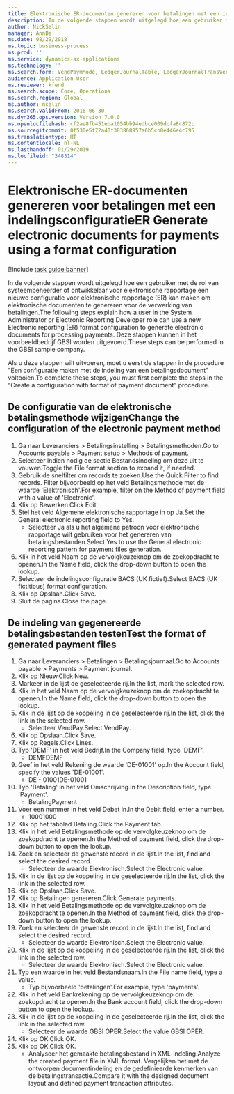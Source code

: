 ```yaml
---
title: Elektronische ER-documenten genereren voor betalingen met een indelingsconfiguratie
description: In de volgende stappen wordt uitgelegd hoe een gebruiker met de rol van systeembeheerder of ontwikkelaar voor elektronische rapportage een nieuwe configuratie voor elektronische rapportage (ER) kan maken om elektronische documenten te genereren voor de verwerking van betalingen.
author: NickSelin
manager: AnnBe
ms.date: 08/29/2018
ms.topic: business-process
ms.prod: ''
ms.service: dynamics-ax-applications
ms.technology: ''
ms.search.form: VendPaymMode, LedgerJournalTable, LedgerJournalTransVendPaym, BankAccountTableLookUp
audience: Application User
ms.reviewer: kfend
ms.search.scope: Core, Operations
ms.search.region: Global
ms.author: nselin
ms.search.validFrom: 2016-06-30
ms.dyn365.ops.version: Version 7.0.0
ms.openlocfilehash: cf2ae8fb451eba1054bb94edbce009dcfa8c872c
ms.sourcegitcommit: 0f530e5f72a40f383868957a6b5cb0e446e4c795
ms.translationtype: HT
ms.contentlocale: nl-NL
ms.lasthandoff: 01/29/2019
ms.locfileid: "348314"
---
```

# <a name="er-generate-electronic-documents-for-payments-using-a-format-configuration"></a><span data-ttu-id="8394b-103">Elektronische ER-documenten genereren voor betalingen met een indelingsconfiguratie</span><span class="sxs-lookup"><span data-stu-id="8394b-103">ER Generate electronic documents for payments using a format configuration</span></span>

[!include [task guide banner](../../includes/task-guide-banner.md)]

<span data-ttu-id="8394b-104">In de volgende stappen wordt uitgelegd hoe een gebruiker met de rol van systeembeheerder of ontwikkelaar voor elektronische rapportage een nieuwe configuratie voor elektronische rapportage (ER) kan maken om elektronische documenten te genereren voor de verwerking van betalingen.</span><span class="sxs-lookup"><span data-stu-id="8394b-104">The following steps explain how a user in the System Administrator or Electronic Reporting Developer role can use a new Electronic reporting (ER) format configuration to generate electronic documents for processing payments.</span></span> <span data-ttu-id="8394b-105">Deze stappen kunnen in het voorbeeldbedrijf GBSI worden uitgevoerd.</span><span class="sxs-lookup"><span data-stu-id="8394b-105">These steps can be performed in the GBSI sample company.</span></span>

<span data-ttu-id="8394b-106">Als u deze stappen wilt uitvoeren, moet u eerst de stappen in de procedure "Een configuratie maken met de indeling van een betalingsdocument" voltooien.</span><span class="sxs-lookup"><span data-stu-id="8394b-106">To complete these steps, you must first complete the steps in the “Create a configuration with format of payment document” procedure.</span></span>


## <a name="change-the-configuration-of-the-electronic-payment-method"></a><span data-ttu-id="8394b-107">De configuratie van de elektronische betalingsmethode wijzigen</span><span class="sxs-lookup"><span data-stu-id="8394b-107">Change the configuration of the electronic payment method</span></span>
1. <span data-ttu-id="8394b-108">Ga naar Leveranciers > Betalingsinstelling > Betalingsmethoden.</span><span class="sxs-lookup"><span data-stu-id="8394b-108">Go to Accounts payable > Payment setup > Methods of payment.</span></span>
2. <span data-ttu-id="8394b-109">Selecteer indien nodig de sectie Bestandsindeling om deze uit te vouwen.</span><span class="sxs-lookup"><span data-stu-id="8394b-109">Toggle the File format section to expand it, if needed.</span></span>
3. <span data-ttu-id="8394b-110">Gebruik de snelfilter om records te zoeken.</span><span class="sxs-lookup"><span data-stu-id="8394b-110">Use the Quick Filter to find records.</span></span> <span data-ttu-id="8394b-111">Filter bijvoorbeeld op het veld Betalingsmethode met de waarde 'Elektronisch'.</span><span class="sxs-lookup"><span data-stu-id="8394b-111">For example, filter on the Method of payment field with a value of 'Electronic'.</span></span>
4. <span data-ttu-id="8394b-112">Klik op Bewerken.</span><span class="sxs-lookup"><span data-stu-id="8394b-112">Click Edit.</span></span>
5. <span data-ttu-id="8394b-113">Stel het veld Algemene elektronische rapportage in op Ja.</span><span class="sxs-lookup"><span data-stu-id="8394b-113">Set the General electronic reporting field to Yes.</span></span>
    * <span data-ttu-id="8394b-114">Selecteer Ja als u het algemene patroon voor elektronische rapportage wilt gebruiken voor het genereren van betalingsbestanden.</span><span class="sxs-lookup"><span data-stu-id="8394b-114">Select Yes to use the General electronic reporting pattern for payment files generation.</span></span>  
6. <span data-ttu-id="8394b-115">Klik in het veld Naam op de vervolgkeuzeknop om de zoekopdracht te openen.</span><span class="sxs-lookup"><span data-stu-id="8394b-115">In the Name field, click the drop-down button to open the lookup.</span></span>
7. <span data-ttu-id="8394b-116">Selecteer de indelingsconfiguratie BACS (UK fictief).</span><span class="sxs-lookup"><span data-stu-id="8394b-116">Select BACS (UK fictitious) format configuration.</span></span>
8. <span data-ttu-id="8394b-117">Klik op Opslaan.</span><span class="sxs-lookup"><span data-stu-id="8394b-117">Click Save.</span></span>
9. <span data-ttu-id="8394b-118">Sluit de pagina.</span><span class="sxs-lookup"><span data-stu-id="8394b-118">Close the page.</span></span>

## <a name="test-the-format-of-generated-payment-files"></a><span data-ttu-id="8394b-119">De indeling van gegenereerde betalingsbestanden testen</span><span class="sxs-lookup"><span data-stu-id="8394b-119">Test the format of generated payment files</span></span>
1. <span data-ttu-id="8394b-120">Ga naar Leveranciers > Betalingen > Betalingsjournaal.</span><span class="sxs-lookup"><span data-stu-id="8394b-120">Go to Accounts payable > Payments > Payment journal.</span></span>
2. <span data-ttu-id="8394b-121">Klik op Nieuw.</span><span class="sxs-lookup"><span data-stu-id="8394b-121">Click New.</span></span>
3. <span data-ttu-id="8394b-122">Markeer in de lijst de geselecteerde rij.</span><span class="sxs-lookup"><span data-stu-id="8394b-122">In the list, mark the selected row.</span></span>
4. <span data-ttu-id="8394b-123">Klik in het veld Naam op de vervolgkeuzeknop om de zoekopdracht te openen.</span><span class="sxs-lookup"><span data-stu-id="8394b-123">In the Name field, click the drop-down button to open the lookup.</span></span>
5. <span data-ttu-id="8394b-124">Klik in de lijst op de koppeling in de geselecteerde rij.</span><span class="sxs-lookup"><span data-stu-id="8394b-124">In the list, click the link in the selected row.</span></span>
    * <span data-ttu-id="8394b-125">Selecteer VendPay.</span><span class="sxs-lookup"><span data-stu-id="8394b-125">Select VendPay.</span></span>  
6. <span data-ttu-id="8394b-126">Klik op Opslaan.</span><span class="sxs-lookup"><span data-stu-id="8394b-126">Click Save.</span></span>
7. <span data-ttu-id="8394b-127">Klik op Regels.</span><span class="sxs-lookup"><span data-stu-id="8394b-127">Click Lines.</span></span>
8. <span data-ttu-id="8394b-128">Typ 'DEMF' in het veld Bedrijf.</span><span class="sxs-lookup"><span data-stu-id="8394b-128">In the Company field, type 'DEMF'.</span></span>
    * <span data-ttu-id="8394b-129">DEMF</span><span class="sxs-lookup"><span data-stu-id="8394b-129">DEMF</span></span>  
9. <span data-ttu-id="8394b-130">Geef in het veld Rekening de waarde 'DE-01001' op.</span><span class="sxs-lookup"><span data-stu-id="8394b-130">In the Account field, specify the values 'DE-01001'.</span></span>
    * <span data-ttu-id="8394b-131">DE - 01001</span><span class="sxs-lookup"><span data-stu-id="8394b-131">DE-01001</span></span>  
10. <span data-ttu-id="8394b-132">Typ 'Betaling' in het veld Omschrijving.</span><span class="sxs-lookup"><span data-stu-id="8394b-132">In the Description field, type 'Payment'.</span></span>
    * <span data-ttu-id="8394b-133">Betaling</span><span class="sxs-lookup"><span data-stu-id="8394b-133">Payment</span></span>  
11. <span data-ttu-id="8394b-134">Voer een nummer in het veld Debet in.</span><span class="sxs-lookup"><span data-stu-id="8394b-134">In the Debit field, enter a number.</span></span>
    * <span data-ttu-id="8394b-135">1000</span><span class="sxs-lookup"><span data-stu-id="8394b-135">1000</span></span>  
12. <span data-ttu-id="8394b-136">Klik op het tabblad Betaling.</span><span class="sxs-lookup"><span data-stu-id="8394b-136">Click the Payment tab.</span></span>
13. <span data-ttu-id="8394b-137">Klik in het veld Betalingsmethode op de vervolgkeuzeknop om de zoekopdracht te openen.</span><span class="sxs-lookup"><span data-stu-id="8394b-137">In the Method of payment field, click the drop-down button to open the lookup.</span></span>
14. <span data-ttu-id="8394b-138">Zoek en selecteer de gewenste record in de lijst.</span><span class="sxs-lookup"><span data-stu-id="8394b-138">In the list, find and select the desired record.</span></span>
    * <span data-ttu-id="8394b-139">Selecteer de waarde Elektronisch.</span><span class="sxs-lookup"><span data-stu-id="8394b-139">Select the Electronic value.</span></span>  
15. <span data-ttu-id="8394b-140">Klik in de lijst op de koppeling in de geselecteerde rij.</span><span class="sxs-lookup"><span data-stu-id="8394b-140">In the list, click the link in the selected row.</span></span>
16. <span data-ttu-id="8394b-141">Klik op Opslaan.</span><span class="sxs-lookup"><span data-stu-id="8394b-141">Click Save.</span></span>
17. <span data-ttu-id="8394b-142">Klik op Betalingen genereren.</span><span class="sxs-lookup"><span data-stu-id="8394b-142">Click Generate payments.</span></span>
18. <span data-ttu-id="8394b-143">Klik in het veld Betalingsmethode op de vervolgkeuzeknop om de zoekopdracht te openen.</span><span class="sxs-lookup"><span data-stu-id="8394b-143">In the Method of payment field, click the drop-down button to open the lookup.</span></span>
19. <span data-ttu-id="8394b-144">Zoek en selecteer de gewenste record in de lijst.</span><span class="sxs-lookup"><span data-stu-id="8394b-144">In the list, find and select the desired record.</span></span>
    * <span data-ttu-id="8394b-145">Selecteer de waarde Elektronisch.</span><span class="sxs-lookup"><span data-stu-id="8394b-145">Select the Electronic value.</span></span>  
20. <span data-ttu-id="8394b-146">Klik in de lijst op de koppeling in de geselecteerde rij.</span><span class="sxs-lookup"><span data-stu-id="8394b-146">In the list, click the link in the selected row.</span></span>
    * <span data-ttu-id="8394b-147">Selecteer de waarde Elektronisch.</span><span class="sxs-lookup"><span data-stu-id="8394b-147">Select the Electronic value.</span></span>  
21. <span data-ttu-id="8394b-148">Typ een waarde in het veld Bestandsnaam.</span><span class="sxs-lookup"><span data-stu-id="8394b-148">In the File name field, type a value.</span></span>
    * <span data-ttu-id="8394b-149">Typ bijvoorbeeld 'betalingen'.</span><span class="sxs-lookup"><span data-stu-id="8394b-149">For example, type 'payments'.</span></span>  
22. <span data-ttu-id="8394b-150">Klik in het veld Bankrekening op de vervolgkeuzeknop om de zoekopdracht te openen.</span><span class="sxs-lookup"><span data-stu-id="8394b-150">In the Bank account field, click the drop-down button to open the lookup.</span></span>
23. <span data-ttu-id="8394b-151">Klik in de lijst op de koppeling in de geselecteerde rij.</span><span class="sxs-lookup"><span data-stu-id="8394b-151">In the list, click the link in the selected row.</span></span>
    * <span data-ttu-id="8394b-152">Selecteer de waarde GBSI OPER.</span><span class="sxs-lookup"><span data-stu-id="8394b-152">Select the value GBSI OPER.</span></span>  
24. <span data-ttu-id="8394b-153">Klik op OK.</span><span class="sxs-lookup"><span data-stu-id="8394b-153">Click OK.</span></span>
25. <span data-ttu-id="8394b-154">Klik op OK.</span><span class="sxs-lookup"><span data-stu-id="8394b-154">Click OK.</span></span>
    * <span data-ttu-id="8394b-155">Analyseer het gemaakte betalingsbestand in XML-indeling.</span><span class="sxs-lookup"><span data-stu-id="8394b-155">Analyze the created payment file in XML format.</span></span> <span data-ttu-id="8394b-156">Vergelijken het met de ontworpen documentindeling en de gedefinieerde kenmerken van de betalingstransactie.</span><span class="sxs-lookup"><span data-stu-id="8394b-156">Compare it with the designed document layout and defined payment transaction attributes.</span></span>  

